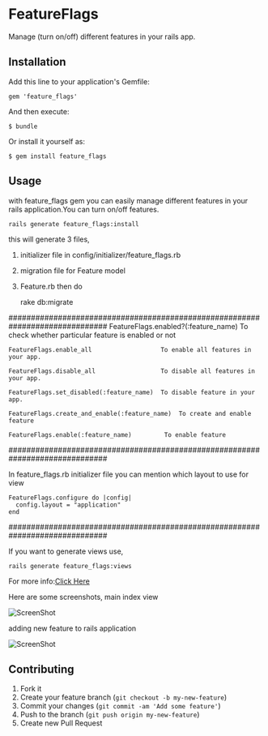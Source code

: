 # FeatureFlags

Manage (turn on/off) different features in your rails app.

## Installation

Add this line to your application's Gemfile:

    gem 'feature_flags'

And then execute:

    $ bundle

Or install it yourself as:

    $ gem install feature_flags

## Usage

with feature_flags gem you can easily manage different features in your rails application.You can turn on/off features.


    rails generate feature_flags:install

this will generate 3 files,
1) initializer file in config/initializer/feature_flags.rb
2) migration file for Feature model
3) Feature.rb 
then do 
    
    rake db:migrate
    

##############################################################################
    FeatureFlags.enabled?(:feature_name)      To check whether particular feature is enabled or not 

    FeatureFlags.enable_all                   To enable all features in your app.

    FeatureFlags.disable_all                  To disable all features in your app.

    FeatureFlags.set_disabled(:feature_name)  To disable feature in your app.

    FeatureFlags.create_and_enable(:feature_name)  To create and enable feature
    
    FeatureFlags.enable(:feature_name)         To enable feature

##############################################################################

In feature_flags.rb initializer file you can mention which layout to use for view

    FeatureFlags.configure do |config|
      config.layout = "application" 
    end
    
##############################################################################

If you want to generate views use,

    rails generate feature_flags:views


For more info:[Click Here](http://ror-tech.blogspot.in/2013/08/manage-different-features-in-our-ruby.html)

Here are some screenshots,
main index view

![ScreenShot](https://raw.github.com/pandurang90/feature_flags/master/index.png)

adding new feature to rails application

![ScreenShot](https://raw.github.com/pandurang90/feature_flags/master/new.png)

## Contributing

1. Fork it
2. Create your feature branch (`git checkout -b my-new-feature`)
3. Commit your changes (`git commit -am 'Add some feature'`)
4. Push to the branch (`git push origin my-new-feature`)
5. Create new Pull Request
